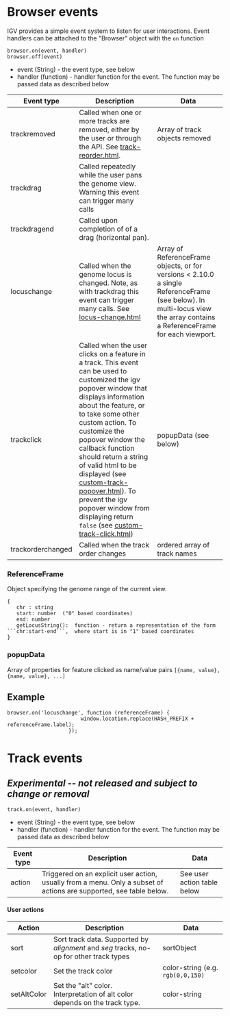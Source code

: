 # Browser events

IGV provides a simple event system to listen for user interactions.  Event handlers can be attached to the "Browser" object with the ```on``` function

```
browser.on(event, handler)
browser.off(event)
```
* event (String) - the event type, see below
* handler (function) - handler function for the event.  The function may be passed data as described below


Event type | Description | Data
-----      | ---- | -----
trackremoved | Called when one or more tracks are removed, either by the user or through the API.  See [track-reorder.html](https://github.com/igvteam/igv.js/blob/master/examples/events/track-reorder.html). | Array of track objects removed
trackdrag | Called repeatedly while the user pans the genome view.  Warning this event can trigger many calls | 
trackdragend | Called upon completion of of a drag (horizontal pan).
locuschange | Called when the genome locus is changed.  Note, as with trackdrag this event can trigger many calls.  See [locus-change.html](https://github.com/igvteam/igv.js/blob/master/examples/events/locus-change.html)  | Array of ReferenceFrame objects, or for versions < 2.10.0 a single ReferenceFrame (see below).  In multi-locus view the array contains a ReferenceFrame for each viewport.
trackclick | Called when the user clicks on a feature in a track.  This event can be used to customized the igv popover window that displays information about the feature, or to take some other custom action.  To customize the popover window the callback function should return a string of valid html to be displayed (see [custom-track-popover.html](https://github.com/igvteam/igv.js/blob/master/examples/events/custom-track-popover.html)).  To prevent the igv popover window from displaying return ```false``` (see [custom-track-click.html](https://github.com/igvteam/igv.js/blob/master/examples/events/custom-track-click.html))  | popupData (see below)
trackorderchanged | Called when the track order changes | ordered array of track names




### ReferenceFrame

Object specifying the genome range of the current view.

```
{
   chr : string
   start: number  ("0" based coordinates)
   end: number
   getLocusString():  function - return a representation of the form ```chr:start-end```,  where start is in "1" based coordinates
}
```

### popupData 

Array of properties for feature clicked as name/value pairs ```[{name, value}, {name, value}, ...]```



## Example

```
browser.on('locuschange', function (referenceFrame) {
                        window.location.replace(HASH_PREFIX + referenceFrame.label);
                    });
```


# Track events

## _Experimental -- not released and subject to change or removal_

```
track.on(event, handler)
```

* event (String) - the event type, see below
* handler (function) - handler function for the event.  The function may be passed data as described below



Event type | Description | Data
-----      | ---- | -----
action | Triggered on an explicit user action, usually from a menu.  Only a subset of actions are supported, see table below.  | See user action table below |




#### User actions

Action | Description | Data
-----      | ---- | -----
sort | Sort track data.  Supported by _alignment_ and _seg_ tracks, no-op for other track types | sortObject
setcolor | Set the track color | color-string (e.g. ```rgb(0,0,150)```
setAltColor | Set the "alt" color.  Interpretation of alt color depends on the track type.  | color-string

